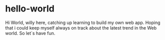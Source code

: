 # hello-world
Hi World, willy here, catching up learning to build my own web app. Hoping that i could keep myself always on track about the latest trend in the Web world. So let`s have fun.
